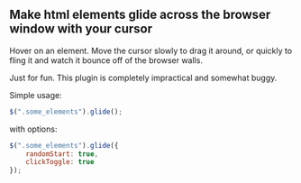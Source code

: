 Make html elements glide across the browser window with your cursor
-------------------------------------------------------------------

Hover on an element. Move the cursor slowly to drag it around, or quickly to fling it and watch it bounce off of the browser walls.

Just for fun. This plugin is completely impractical and somewhat buggy.

Simple usage:
```javascript
$(".some_elements").glide();
```

with options:
```javascript
$(".some_elements").glide({
	randomStart: true, 
	clickToggle: true
});
```	


